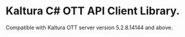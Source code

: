 # Kaltura C# OTT API Client Library.
Compatible with Kaltura OTT server version 5.2.8.14144 and above.
